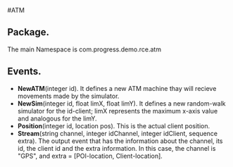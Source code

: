 #ATM

## Package.
The main Namespace is com.progress.demo.rce.atm

## Events.

* **NewATM**(integer id). It defines a new ATM machine thay will recieve movements made by the simulator.
* **NewSim**(integer id, float limX, float limY). It defines a new random-walk simulator for the id-client; limX represents the maximum x-axis value and analogous for the limY.
* **Position**(integer id, location pos). This is the actual client position.
* **Stream**(string channel, integer idChannel, integer idClient, sequence<string> extra). The output event that has the information about the channel, its id, the client id and the extra information.
In this case, the channel is "GPS", and extra = [POI-location, Client-location].


